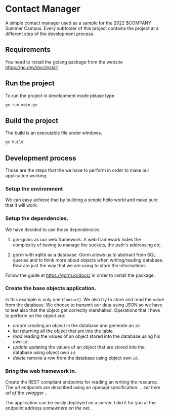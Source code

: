 # Contact Manager
A simple contact manager used as a sample for the 2022 $COMPANY Summer Campus. 
Every subfolder of this project contains the project at a different 
step of the development process.

## Requirements
You need to install the golang package from the website 
https://go.dev/doc/install

## Run the project
To run the project in development mode please type
```bash
go run main.go
```

## Build the project
The build is an executable file under windows.
```bash
go build
```

## Development process
Those are the steps that the we have to perform in order to make our application 
working. 

### Setup the environment
We can easy achieve that by building a simple hello world and make sure that it 
will work.


### Setup the dependencies. 
We have decided to use those dependencies.

1. gin-gonic as our web framework. A web framework hides the complexity of 
having to manage the sockets, the path's addressing etc.. 

2. gorm with sqlite as a database. Gorm allows us to abstract from SQL 
queries and to think more about objects when writing/reading database. Row
are just the way that we are using to store the informations.

Follow the guide at https://gorm.io/docs/ in order to install the package.

### Create the base objects application. 
In this example is only one (`Contact`). We also try to store and read the value
from the database. We choose to transmit our data using JSON so we have to test 
also that the object get correctly marshalled. 
Operations that I have to perform on the object are:
- _create_ creating an object in the database and generate an `id`.
- _list_ returning all the object that are into the table.
- _read_ reading the values of an object stored into the database using his 
  own `id.`
- _update_ updating the values of an object that are stored into the 
database using object own `id`.
- _delete_ remove a row from the database using object own `id`.

### Bring the web framework in. 
Create the REST compliant endpoints for reading an writing the resource. The url
endpoints are described using an openapi specification. _.. set here url of the
swagger .._

The application can be easily deployed on a server. I did it for you at the 
endpoint address _somewhere on the net_.